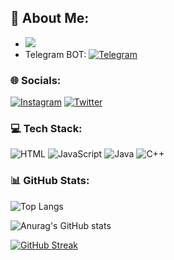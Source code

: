 ## 💫 About Me:

<!-- **Shadow-Captain/Shadow-Captain** is a ✨ _special_ ✨ repository because its `README.md` (this file) appears on your GitHub profile. -->

- [![](https://visitcount.itsvg.in/api?id=Shadow-Captain&label=Profile%20Views&color=9&icon=2&pretty=true)](https://visitcount.itsvg.in)
- Telegram BOT: [![Telegram](https://img.shields.io/badge/Telegram-%232CA5E0.svg?logo=telegram&logoColor=white)](https://t.me/StarkIMC_Bot)


### 🌐 Socials:
[![Instagram](https://img.shields.io/badge/Instagram-%20%23000000.svg?logo=instagram&logoColor=%23E4405F)](https://www.instagram.com/sr_shelby02) 
[![Twitter](https://img.shields.io/badge/Twitter-%20%231DA1F2.svg?logo=twitter&logoColor=white)](https://twitter.com/sr_shelby0)


### 💻 Tech Stack:
![HTML](https://img.shields.io/badge/HTML-%20%23F16529.svg?logo=HTML5&logoColor=white)
![JavaScript](https://img.shields.io/badge/JavaScript-%23323330.svg?logo=javascript&logoColor=%23F7DF1E)
![Java](https://img.shields.io/badge/Java-%23ED8B00.svg?logo=java&logoColor=white)
![C++](https://img.shields.io/badge/C++-%2300599C.svg?logo=c%2B%2B&logoColor=white)


### 📊 GitHub Stats:
![Top Langs](https://github-readme-stats.vercel.app/api/top-langs/?username=Shadow-Captain&hide_progress=true&theme=cobalt2)

![Anurag's GitHub stats](https://github-readme-stats.vercel.app/api?username=Shadow-Captain&show_icons=true&theme=cobalt2)

[![GitHub Streak](http://github-readme-streak-stats.herokuapp.com?user=Shadow-Captain&theme=cobalt2&border_radius=10&locale=es&date_format=j%20M%5B%20Y%5D&card_width=470)](https://git.io/streak-stats)


